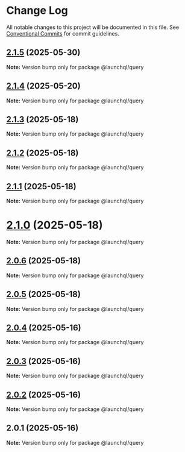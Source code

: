 # Change Log

All notable changes to this project will be documented in this file.
See [Conventional Commits](https://conventionalcommits.org) for commit guidelines.

## [2.1.5](https://github.com/launchql/launchql/compare/@launchql/query@2.1.4...@launchql/query@2.1.5) (2025-05-30)

**Note:** Version bump only for package @launchql/query





## [2.1.4](https://github.com/launchql/launchql/compare/@launchql/query@2.1.3...@launchql/query@2.1.4) (2025-05-20)

**Note:** Version bump only for package @launchql/query





## [2.1.3](https://github.com/launchql/launchql/compare/@launchql/query@2.1.2...@launchql/query@2.1.3) (2025-05-18)

**Note:** Version bump only for package @launchql/query





## [2.1.2](https://github.com/launchql/launchql/compare/@launchql/query@2.1.1...@launchql/query@2.1.2) (2025-05-18)

**Note:** Version bump only for package @launchql/query





## [2.1.1](https://github.com/launchql/launchql/compare/@launchql/query@2.1.0...@launchql/query@2.1.1) (2025-05-18)

**Note:** Version bump only for package @launchql/query





# [2.1.0](https://github.com/launchql/launchql/compare/@launchql/query@2.0.6...@launchql/query@2.1.0) (2025-05-18)

**Note:** Version bump only for package @launchql/query





## [2.0.6](https://github.com/launchql/launchql/compare/@launchql/query@2.0.5...@launchql/query@2.0.6) (2025-05-18)

**Note:** Version bump only for package @launchql/query





## [2.0.5](https://github.com/launchql/launchql/compare/@launchql/query@2.0.4...@launchql/query@2.0.5) (2025-05-18)

**Note:** Version bump only for package @launchql/query





## [2.0.4](https://github.com/launchql/launchql/compare/@launchql/query@2.0.3...@launchql/query@2.0.4) (2025-05-16)

**Note:** Version bump only for package @launchql/query





## [2.0.3](https://github.com/launchql/launchql/compare/@launchql/query@2.0.2...@launchql/query@2.0.3) (2025-05-16)

**Note:** Version bump only for package @launchql/query





## [2.0.2](https://github.com/launchql/launchql/compare/@launchql/query@2.0.1...@launchql/query@2.0.2) (2025-05-16)

**Note:** Version bump only for package @launchql/query





## 2.0.1 (2025-05-16)

**Note:** Version bump only for package @launchql/query
